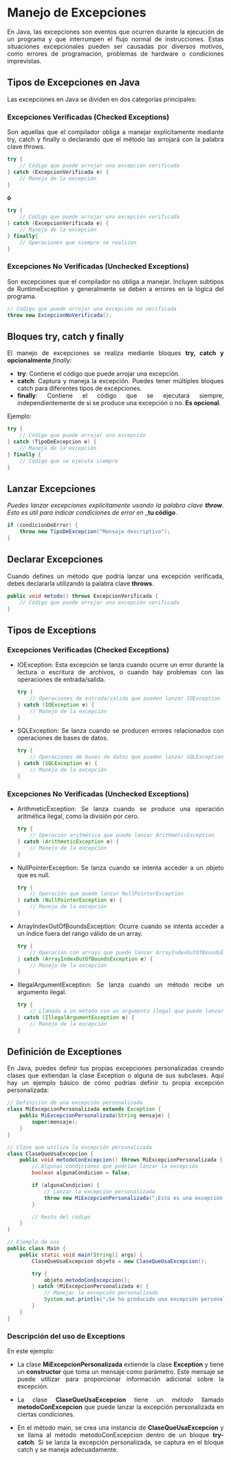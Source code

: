 <div align="justify">

# Manejo de Excepciones

En Java, las excepciones son eventos que ocurren durante la ejecución de un programa y que interrumpen el flujo normal de instrucciones. Estas situaciones excepcionales pueden ser causadas por diversos motivos, como errores de programación, problemas de hardware o condiciones imprevistas.

## Tipos de Excepciones en Java

Las excepciones en Java se dividen en dos categorías principales:

### Excepciones Verificadas (Checked Exceptions)

Son aquellas que el compilador obliga a manejar explícitamente mediante try, catch y finally o declarando que el método las arrojará con la palabra clave throws.

```java
try {
    // Código que puede arrojar una excepción verificada
} catch (ExcepcionVerificada e) {
    // Manejo de la excepción
}
```

__ó__

```java
try {
    // Código que puede arrojar una excepción verificada
} catch (ExcepcionVerificada e) {
    // Manejo de la excepción
} finally{
    // Operaciones que siempre se realizan
}
```

### Excepciones No Verificadas (Unchecked Exceptions)

Son excepciones que el compilador no obliga a manejar. Incluyen subtipos de RuntimeException y generalmente se deben a errores en la lógica del programa.

```java
// Código que puede arrojar una excepción no verificada
throw new ExcepcionNoVerificada();
```

## Bloques try, catch y finally

El manejo de excepciones se realiza mediante bloques __try, catch y opcionalmente__ _finally_:
- __try__: Contiene el código que puede arrojar una excepción.
- __catch__: Captura y maneja la excepción. Puedes tener múltiples bloques catch para diferentes tipos de excepciones.
- __finally__: Contiene el código que se ejecutará siempre, independientemente de si se produce una excepción o no. __Es opcional__.

Ejemplo:

```java
try {
    // Código que puede arrojar una excepción
} catch (TipoDeExcepcion e) {
    // Manejo de la excepción
} finally {
    // Código que se ejecuta siempre
}
```

## Lanzar Excepciones

_Puedes lanzar excepciones explícitamente usando la palabra clave_ ___throw___. _Esto es útil para indicar condiciones de error en_ ___tu código__.

```java
if (condicionDeError) {
    throw new TipoDeExcepcion("Mensaje descriptivo");
}
```

## Declarar Excepciones

Cuando defines un método que podría lanzar una excepción verificada, debes declararla utilizando la palabra clave __throws__.

```java
public void metodo() throws ExcepcionVerificada {
    // Código que puede arrojar una excepción verificada
}
```

## Tipos de Exceptions

### Excepciones Verificadas (Checked Exceptions)

- IOException: Esta excepción se lanza cuando ocurre un error durante la lectura o escritura de archivos, o cuando hay problemas con las operaciones de entrada/salida.

    ```java
    try {
        // Operaciones de entrada/salida que pueden lanzar IOException
    } catch (IOException e) {
        // Manejo de la excepción
    }
    ```

- SQLException: Se lanza cuando se producen errores relacionados con operaciones de bases de datos.

    ```java
    try {
        // Operaciones de bases de datos que pueden lanzar SQLException
    } catch (SQLException e) {
        // Manejo de la excepción
    }
    ```

### Excepciones No Verificadas (Unchecked Exceptions)
- ArithmeticException: Se lanza cuando se produce una operación aritmética ilegal, como la división por cero.

    ```java
    try {
        // Operación aritmética que puede lanzar ArithmeticException
    } catch (ArithmeticException e) {
        // Manejo de la excepción
    }
    ```

- NullPointerException: Se lanza cuando se intenta acceder a un objeto que es null.

    ```java
    try {
        // Operación que puede lanzar NullPointerException
    } catch (NullPointerException e) {
        // Manejo de la excepción
    }
    ```

- ArrayIndexOutOfBoundsException: Ocurre cuando se intenta acceder a un índice fuera del rango válido de un array.

    ```java
    try {
        // Operación con arrays que puede lanzar ArrayIndexOutOfBoundsException
    } catch (ArrayIndexOutOfBoundsException e) {
        // Manejo de la excepción
    }
    ```

- IllegalArgumentException: Se lanza cuando un método recibe un argumento ilegal.

    ```java
    try {
        // Llamada a un método con un argumento ilegal que puede lanzar IllegalArgumentException
    } catch (IllegalArgumentException e) {
        // Manejo de la excepción
    }
    ```

## Definición de Exceptiones

En Java, puedes definir tus propias excepciones personalizadas creando clases que extiendan la clase Exception o alguna de sus subclases. Aquí hay un ejemplo básico de cómo podrías definir tu propia excepción personalizada:

```java
// Definición de una excepción personalizada
class MiExcepcionPersonalizada extends Exception {
    public MiExcepcionPersonalizada(String mensaje) {
        super(mensaje);
    }
}

// Clase que utiliza la excepción personalizada
class ClaseQueUsaExcepcion {
    public void metodoConExcepcion() throws MiExcepcionPersonalizada {
        // Algunas condiciones que podrían lanzar la excepción
        boolean algunaCondicion = false;

        if (algunaCondicion) {
            // Lanzar la excepción personalizada
            throw new MiExcepcionPersonalizada("¡Esto es una excepción personalizada!");
        }

        // Resto del código
    }
}

// Ejemplo de uso
public class Main {
    public static void main(String[] args) {
        ClaseQueUsaExcepcion objeto = new ClaseQueUsaExcepcion();

        try {
            objeto.metodoConExcepcion();
        } catch (MiExcepcionPersonalizada e) {
            // Manejar la excepción personalizada
            System.out.println("¡Se ha producido una excepción personalizada! Mensaje: " + e.getMessage());
        }
    }
}
```

### Descripción del uso de Exceptions

En este ejemplo:

- La clase __MiExcepcionPersonalizada__ extiende la clase __Exception__ y tiene un __constructor__ que toma un mensaje como parámetro. Este mensaje se puede utilizar para proporcionar información adicional sobre la excepción.

- La clase __ClaseQueUsaExcepcion__ tiene un _método_ llamado __metodoConExcepcion__ que puede lanzar la excepción personalizada en ciertas condiciones.

- En el método main, se crea una instancia de __ClaseQueUsaExcepcion__ y se llama al método metodoConExcepcion dentro de un bloque __try-catch__. Si se lanza la excepción personalizada, se captura en el bloque catch y se maneja adecuadamente.



</div>